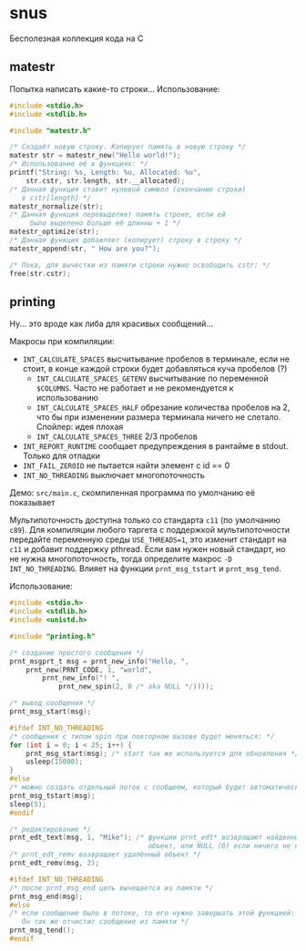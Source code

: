 # snus

Бесполезная коллекция кода на C

## matestr

Попытка написать какие-то строки... Использование:

```c
#include <stdio.h>
#include <stdlib.h>

#include "matestr.h"

/* Создаёт новую строку. Копирует память в новую строку */
matestr str = matestr_new("Hello world!");
/* Использование её в функциях: */
printf("String: %s, Length: %u, Allocated: %u",
	str.cstr, str.length, str.__allocated);
/* Данная функция ставит нулевой символ (окончание строки)
   в cstr[length] */
matestr_normalize(str);
/* Данная функция перевыделяет память строке, если ей
	 было выделено больше её длинны + 1 */
matestr_optimize(str);
/* Данная функция добавляет (копирует) строку в строку */
matestr_append(str, " How are you?");

/* Пока, для вычестки из памяти строки нужно освободить cstr: */
free(str.cstr);
```

## printing

Ну... это вроде как либа для красивых сообщений...

Макросы при компиляции:

* `INT_CALCULATE_SPACES` высчитывание пробелов в терминале, если не стоит, в конце
	каждой строки будет добавляться куча пробелов (?)
	* `INT_CALCULATE_SPACES_GETENV` высчитывание по переменной `$COLUMNS`. Часто не
		работает и не рекомендуется к использованию
	* `INT_CALCULATE_SPACES_HALF` обрезание количества пробелов на 2, что бы при
		изменении размера терминала ничего не слетало. Спойлер: идея плохая
	* `INT_CALCULATE_SPACES_THREE` 2/3 пробелов
* `INT_REPORT_RUNTIME` сообщает предупреждения в рантайме в stdout. Только для отладки
* `INT_FAIL_ZEROID` не пытается найти элемент с id == 0
* `INT_NO_THREADING` выключает многопоточность

Демо: `src/main.c`, скомпиленная программа по умолчанию её показывает

Мультипоточность доступна только со стандарта `c11` (по умолчанию `c89`). Для компиляции любого
таргета с поддержкой мультипоточности передайте переменную среды `USE_THREADS=1`, это изменит
стандарт на `c11` и добавит поддержку pthread. Если вам нужен новый стандарт, но не нужна многопоточность,
тогда определите макрос `-D INT_NO_THREADING`. Влияет на функции `prnt_msg_tstart` и `prnt_msg_tend`.

Использование:

```c
#include <stdio.h>
#include <stdlib.h>
#include <unistd.h>

#include "printing.h"

/* создание простого сообщения */
prnt_msgprt_t msg = prnt_new_info("Hello, ",
	prnt_new(PRNT_CODE, 1, "world", 
		prnt_new_info("! ", 
			prnt_new_spin(2, 0 /* aka NULL */))));

/* вывод сообщения */
prnt_msg_start(msg);

#ifdef INT_NO_THREADING
/* сообщения с типом spin при повторном вызове будет меняться: */
for (int i = 0; i < 25; i++) {
	prnt_msg_start(msg); /* start так же используется для обновления */
	usleep(15000);
}
#else
/* можно создать отдельный поток с сообщеем, который будет автоматически обновляться */
prnt_msg_tstart(msg);
sleep(5);
#endif

/* редактирование */
prnt_edt_text(msg, 1, "Mike"); /* функции prnt_edt* возвращают найденный
                                  объект, или NULL (0) если ничего не нашли */
/* prnt_edt_remv возвращает удалённый объект */
prnt_edt_remv(msg, 2);

#ifdef INT_NO_THREADING
/* после prnt_msg_end цепь вычещается из памяти */
prnt_msg_end(msg);
#else
/* если сообщение было в потоке, то его нужно завершать этой функцией: 
   Он так же отчистит сообщение из памяти */
prnt_msg_tend();
#endif
```

